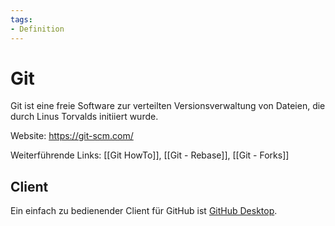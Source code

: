 ```yaml
---
tags:
- Definition
---
```

# Git

Git ist eine freie Software zur verteilten Versionsverwaltung von Dateien, die durch Linus Torvalds initiiert wurde.

Website: <https://git-scm.com/>

Weiterführende Links: [[Git HowTo]], [[Git - Rebase]], [[Git - Forks]]

## Client

Ein einfach zu bedienender Client für GitHub ist [GitHub Desktop](https://desktop.github.com/).
